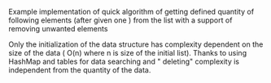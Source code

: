 Example implementation of quick algorithm of getting defined quantity of following elements (after given one ) from the list with a support of removing unwanted elements

Only the initialization of the data structure has complexity dependent on the size of the data ( O(n) where n is size of the initial list). Thanks to using HashMap and tables for data searching and "
deleting" complexity is independent from the quantity of the data.